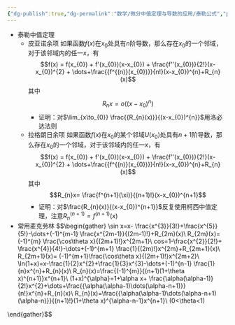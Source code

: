 ```yaml
---
{"dg-publish":true,"dg-permalink":"数学/微分中值定理与导数的应用/泰勒公式","permalink":"/数学/微分中值定理与导数的应用/泰勒公式/","dgHomeLink":true,"dgPassFrontmatter":false}
---
```



- 泰勒中值定理
	- 皮亚诺余项
		如果函数$f(x)$在$x_{0}$处具有$n$阶导数，那么存在$x_{0}$的一个邻域，对于该邻域内的任一$x$，有$$f(x) = f(x_{0}) + f'(x_{0})(x-x_{0}) + \frac{f''(x_{0})}{2!}(x-x_{0})^{2} + \dots+\frac{{f^{(n)}(x_{0})}}{n!}(x-x_{0})^{n}+R_{n}(x)$$其中$$R_{n}x=o((x-x_{0})^{n})$$
		- 证明：对$\lim_{x\to_{0}} \frac{{R_{n}(x)}}{(x-x_{0})^{n}}$用洛必达法则
	- 拉格朗日余项
		如果函数$f(x)$在$x_{0}$的某个邻域$U(x_{0})$处具有$n+1$阶导数，那么存在$x_{0}$的一个邻域，对于该邻域内的任一$x$，有$$f(x) = f(x_{0}) + f'(x_{0})(x-x_{0}) + \frac{f''(x_{0})}{2!}(x-x_{0})^{2} + \dots+\frac{{f^{(n)}(x_{0})}}{n!}(x-x_{0})^{n}+R_{n}(x)$$其中$$R_{n}x= \frac{f^{n+1}(\xi)}{(n+1)!}(x-x_{0})^{n+1}$$
		- 证明：对$\frac{R_{n}(x)}{(x-x_{0})^{n+1}}$反复使用柯西中值定理，注意$R^{(n+1)}_{n}=f^{(n+1)}(x)$
- 常用麦克劳林
	$$\begin{gather}
\sin x=x- \frac{x^{3}}{3!}+\frac{x^{5}}{5!}-\dots+(-1)^{m-1} \frac{x^{2m-1}}{(2m-1)!}+R_{2m}(x)\\
R_{2m}(x)=(-1)^{m} \frac{\cos\theta x}{(2m+1)!}x^{2m+1}\\
cos=1-\frac{x^{2}}{2!}+ \frac{x^{4}}{4!}-\dots+(-1)^{m+1} \frac{1}{(2m)!}x^{2m}+R_{2m+1}(x)\\
R_{2m+1}(x)= (-1)^{m+1}\frac{\cos\theta x}{(2m+1)!}x^{2m+2}\\
\ln(1+x)=x-\frac{1}{2}x^{2}+\frac{1}{3}x^{3}-\dots+(-1)^{n-1} \frac{1}{n}x^{n}+R_{n}(x)\\
R_{n}(x)=\frac{(-1)^{m}}{(n+1)(1+\theta x)^{n+1}}x^{n+1}\\
(1+x)^{\alpha}=1+\alpha x+ \frac{\alpha(\alpha-1)}{2!}x^{2}+\dots+\frac{{\alpha(\alpha-1)\dots(\alpha-n+1)}}{n!}x^{n}+R_{n}(x)\\
R_{n}(x)=\frac{{\alpha(\alpha-1)\dots(\alpha-n+1)(\alpha-n)}}{(n+1)!}(1+\theta x)^{\alpha-n-1}x^{n+1}\\
(0<\theta<1)


\end{gather}$$